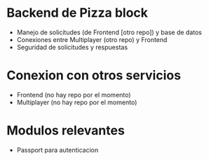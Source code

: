 # Backend de Pizza block

- Manejo de solicitudes (de Frontend [otro repo]) y base de datos
- Conexiones entre Multiplayer (otro repo) y Frontend
- Seguridad de solicitudes y respuestas

# Conexion con otros servicios

- Frontend (no hay repo por el momento)
- Multiplayer (no hay repo por el momento)

# Modulos relevantes

- Passport para autenticacion
